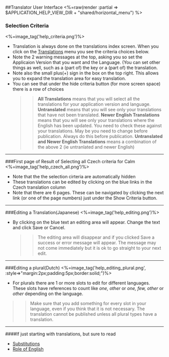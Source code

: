 ##Translator User Interface
<%=raw(render :partial => $APPLICATION_HELP_VIEW_DIR + "shared/horizontal_menu") %>
### Selection Criteria 
<%=image_tag('help_criteria.png')%>
* Translation is always done on the translations index screen. When you click on the [Translations](<%=translations_path%>) menu you see the criteria choices below.
* Note the 2 warning messages at the top, asking you so set the Applicaion Version that you want and the Language. (You can set other things as well, such as a (part of) the key or a (part of) the translation.
* Note also the small plus(+) sign in the box on the top right. This allows you to expand the translation area for easy translation.
* You can see that under  the hide criteria button (for more screen space) there is a row of choices
  >> __All Translations__   means that you will select all the translations for your application version and language.
  >> __Untranslated__ means that you will see only your translations that have not been translated.
  >> __Newer English Translations__ means that you will see only your translations where the English has been updated. You need to check these against your translations. May be you need to change before publication. Always do this before publication.
  >> __Untranslated and Newer English Translations__ means a combination of the above 2 (ie untranlated and newer English)
******
###First page of Result of Selecting all Czech criteria for Calm
<%=image_tag('help_czech_all.png')%>
* Note that the the selection cirteria are automatically hidden
* These translations can be edited by clicking on the blue links in the Czech translation column
* Note that there are 6 pages. These can be navigated by clicking the next link (or one of the page numbers) just under the Show Criteria button.
******
###Editing a Translation(Japanese)
<%=image_tag('help_editing.png')%>
* By clicking on the blue text an editing area will appear. Change the text and click Save or Cancel.
  >> The editing area will disappear and if you clicked Save a success or error message will appear.
  >> The message may not come immediately but it is ok to go straight to your next edit.
******
###Editing a plural(Dutch)
<%=image_tag('help_editing_plural.png', :style=>"margin:2px;padding:5px;border:solid;")%>

* For plurals there are 1 or more slots to edit for different languages. These slots have references to count like *one, other* or *one, few, other* or *other* depending on the language.
>> Make sure that you add something for every slot in your language, even if you think that it is not necessary. The translation cannot be published unless all plural types have a translation.
******
####If just starting with translations, but sure to read
  - [Substitutions](<%=translation_interpolations_help_path%>)
  - [Role of English](<%=role_of_english_help_path%>)

